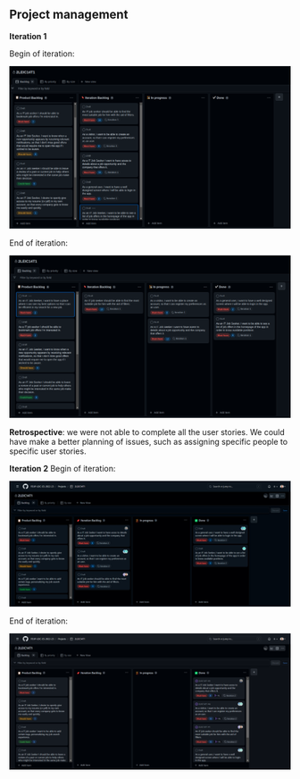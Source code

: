 
## Project management

**Iteration 1**

Begin of iteration:
<p align="center" justify="center">
<img src="../images/iteration1_begin.png" width="700">
</p>
End of iteration:
<p align="center" justify="center">
<img src="../images/iteration1_end.png" width="700">
</p>

**Retrospective**: we were not able to complete all the user stories. We could have make a better planning of issues, such as assigning specific people to specific user stories. 

**Iteration 2**
Begin of iteration:
<p align="center" justify="center">
<img src="../images/iteration2_begin.jpg" width="700">
</p>
End of iteration:
<p align="center" justify="center">
<img src="../images/iteration2_end.png" width="700">
 
